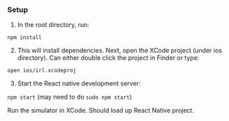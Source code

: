 ### Setup
1. In the root directory, run:

`npm install`

2. This will install dependencies. Next, open the XCode project (under ios directory). Can either double click
the project in Finder or type:

`open ios/irl.xcodeproj`

3. Start the React native development server:

`npm start` (may need to do `sudo npm start`)

Run the simulator in XCode. Should load up React Native project.
